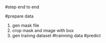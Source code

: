 #step end to end

#prepare data
1. gen mask file
2. crop mask and image with box 
3. gen trainng dataset
#trainning data
#predict